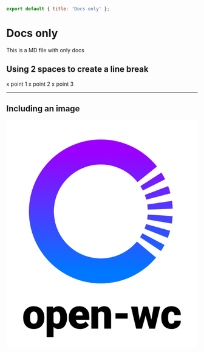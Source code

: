```js script
export default { title: 'Docs only' };
```

# Docs only

This is a MD file with only docs

## Using 2 spaces to create a line break

x point 1
x point 2
x point 3

---

## Including an image

![mdjs logo](https://raw.githubusercontent.com/open-wc/open-wc/master/assets/images/logo.png)
